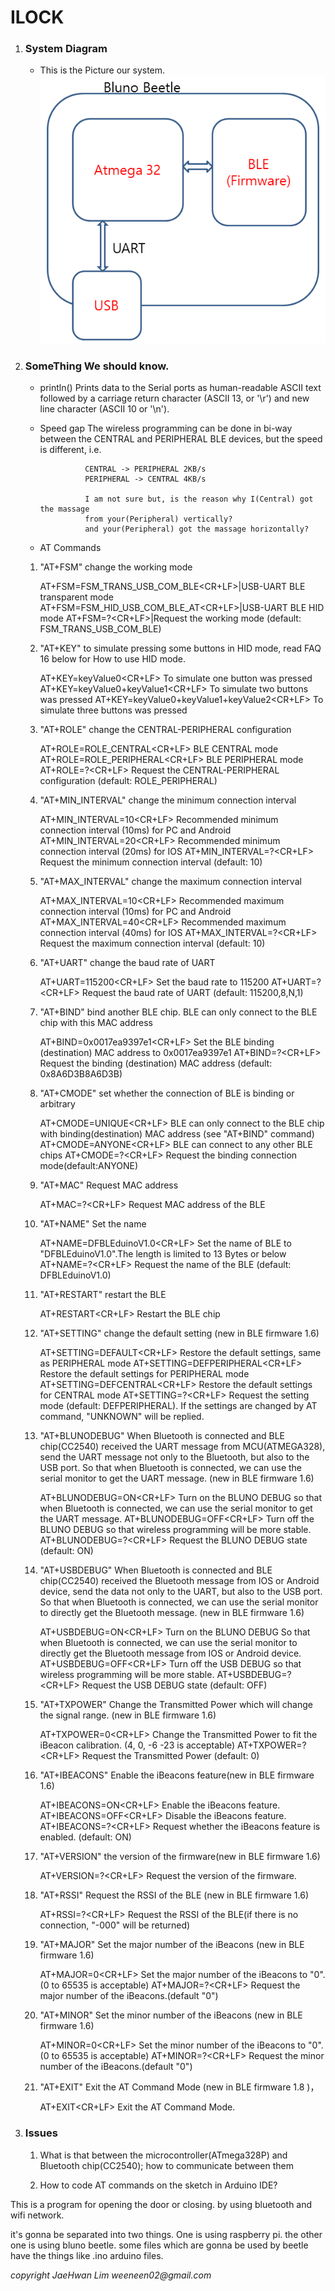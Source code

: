 # ILOCK


1. ### System Diagram
   
    * This is the Picture our system.
    ![beetle](/img/Blunobeetle.png)






1. ### SomeThing We should know.
    
    * println()     Prints data to the Serial ports as human-readable ASCII text
                    followed by a carriage return character (ASCII 13, or '\r')
                    and new line character (ASCII 10 or '\n').

    * Speed gap     The wireless programming can be done in bi-way between 
                    the CENTRAL and PERIPHERAL BLE devices, but the speed 
                    is different, i.e.
                    
                    CENTRAL -> PERIPHERAL 2KB/s
                    PERIPHERAL -> CENTRAL 4KB/s
                    
                    I am not sure but, is the reason why I(Central) got the massage
                    from your(Peripheral) vertically?
                    and your(Peripheral) got the massage horizontally?



    * AT Commands  



    1. "AT+FSM" change the working mode
    
        AT+FSM=FSM_TRANS_USB_COM_BLE<CR+LF>|USB-UART BLE transparent mode
        AT+FSM=FSM_HID_USB_COM_BLE_AT<CR+LF>|USB-UART BLE HID mode
        AT+FSM=?<CR+LF>|Request the working mode (default: FSM_TRANS_USB_COM_BLE)

    1. "AT+KEY" to simulate pressing some buttons in HID mode, read FAQ 16 below for How to use HID mode.

        AT+KEY=keyValue0<CR+LF>                 To simulate one button was pressed
        AT+KEY=keyValue0+keyValue1<CR+LF>       To simulate two buttons was pressed
        AT+KEY=keyValue0+keyValue1+keyValue2<CR+LF> To simulate three buttons was pressed

    1. "AT+ROLE" change the CENTRAL-PERIPHERAL configuration

        AT+ROLE=ROLE_CENTRAL<CR+LF>             BLE CENTRAL mode
        AT+ROLE=ROLE_PERIPHERAL<CR+LF>          BLE PERIPHERAL mode
        AT+ROLE=?<CR+LF>            Request the CENTRAL-PERIPHERAL configuration (default: ROLE_PERIPHERAL)

    1. "AT+MIN\_INTERVAL" change the minimum connection interval

        AT+MIN_INTERVAL=10<CR+LF>   Recommended minimum connection interval (10ms) for PC and Android
        AT+MIN_INTERVAL=20<CR+LF>   Recommended minimum connection interval (20ms) for IOS
        AT+MIN_INTERVAL=?<CR+LF>    Request the minimum connection interval (default: 10)

    1. "AT+MAX\_INTERVAL" change the maximum connection interval

        AT+MAX_INTERVAL=10<CR+LF>   Recommended maximum connection interval (10ms) for PC and Android
        AT+MAX_INTERVAL=40<CR+LF>   Recommended maximum connection interval (40ms) for IOS
        AT+MAX_INTERVAL=?<CR+LF>    Request the maximum connection interval (default: 10)

    1. "AT+UART" change the baud rate of UART

        AT+UART=115200<CR+LF>       Set the baud rate to 115200
        AT+UART=?<CR+LF>            Request the baud rate of UART (default: 115200,8,N,1)

    1. "AT+BIND" bind another BLE chip. BLE can only connect to the BLE chip with this MAC address

        AT+BIND=0x0017ea9397e1<CR+LF>   Set the BLE binding (destination) MAC address to 0x0017ea9397e1
        AT+BIND=?<CR+LF>    Request the binding (destination) MAC address (default: 0x8A6D3B8A6D3B)

    1. "AT+CMODE" set whether the connection of BLE is binding or arbitrary

        AT+CMODE=UNIQUE<CR+LF>  BLE can only connect to the BLE chip with binding(destination) MAC address (see "AT+BIND" command)
        AT+CMODE=ANYONE<CR+LF>  BLE can connect to any other BLE chips
        AT+CMODE=?<CR+LF>       Request the binding connection mode(default:ANYONE)

    1. "AT+MAC" Request MAC address

        AT+MAC=?<CR+LF> Request MAC address of the BLE

    1. "AT+NAME" Set the name

        AT+NAME=DFBLEduinoV1.0<CR+LF>   Set the name of BLE to "DFBLEduinoV1.0".The length is limited to 13 Bytes or below
        AT+NAME=?<CR+LF>                Request the name of the BLE (default: DFBLEduinoV1.0)

    1. "AT+RESTART" restart the BLE

        AT+RESTART<CR+LF>   Restart the BLE chip

    1. "AT+SETTING" change the default setting (new in BLE firmware 1.6)
        
        AT+SETTING=DEFAULT<CR+LF>   Restore the default settings, same as PERIPHERAL mode
        AT+SETTING=DEFPERIPHERAL<CR+LF> Restore the default settings for PERIPHERAL mode
        AT+SETTING=DEFCENTRAL<CR+LF>    Restore the default settings for CENTRAL mode
        AT+SETTING=?<CR+LF> Request the setting mode (default: DEFPERIPHERAL). If the settings are changed by AT command, "UNKNOWN" will be replied.

    1. "AT+BLUNODEBUG" When Bluetooth is connected and BLE chip(CC2540) received the UART message from MCU(ATMEGA328), send the UART message not only to the Bluetooth, but also to the USB port. So that when Bluetooth is connected, we can use the serial monitor to get the UART message. (new in BLE firmware 1.6)

        AT+BLUNODEBUG=ON<CR+LF> Turn on the BLUNO DEBUG so that when Bluetooth is connected, we can use the serial monitor to get the UART message.
        AT+BLUNODEBUG=OFF<CR+LF>    Turn off the BLUNO DEBUG so that wireless programming will be more stable.
        AT+BLUNODEBUG=?<CR+LF>  Request the BLUNO DEBUG state (default: ON)

    1. "AT+USBDEBUG" When Bluetooth is connected and BLE chip(CC2540) received the Bluetooth message from IOS or Android device, send the data not only to the UART, but also to the USB port. So that when Bluetooth is connected, we can use the serial monitor to directly get the Bluetooth message. (new in BLE firmware 1.6)

        AT+USBDEBUG=ON<CR+LF>   Turn on the BLUNO DEBUG So that when Bluetooth is connected, we can use the serial monitor to directly get the Bluetooth message from IOS or Android device.
        AT+USBDEBUG=OFF<CR+LF>  Turn off the USB DEBUG so that wireless programming will be more stable.
        AT+USBDEBUG=?<CR+LF>    Request the USB DEBUG state (default: OFF)

    1. "AT+TXPOWER" Change the Transmitted Power which will change the signal range. (new in BLE firmware 1.6)

        AT+TXPOWER=0<CR+LF> Change the Transmitted Power to fit the iBeacon calibration. (4, 0, -6 -23 is acceptable)
        AT+TXPOWER=?<CR+LF> Request the Transmitted Power (default: 0)

    1. "AT+IBEACONS" Enable the iBeacons feature(new in BLE firmware 1.6)

        AT+IBEACONS=ON<CR+LF>   Enable the iBeacons feature.
        AT+IBEACONS=OFF<CR+LF>  Disable the iBeacons feature.
        AT+IBEACONS=?<CR+LF>    Request whether the iBeacons feature is enabled. (default: ON)

    1. "AT+VERSION" the version of the firmware(new in BLE firmware 1.6)

        AT+VERSION=?<CR+LF> Request the version of the firmware.

    1. "AT+RSSI" Request the RSSI of the BLE (new in BLE firmware 1.6)

        AT+RSSI=?<CR+LF>    Request the RSSI of the BLE(if there is no connection, "-000" will be returned)

    1. "AT+MAJOR" Set the major number of the iBeacons (new in BLE firmware 1.6)
        
        AT+MAJOR=0<CR+LF>   Set the major number of the iBeacons to "0". (0 to 65535 is acceptable)
        AT+MAJOR=?<CR+LF>   Request the major number of the iBeacons.(default "0")

    1. "AT+MINOR" Set the minor number of the iBeacons (new in BLE firmware 1.6)

        AT+MINOR=0<CR+LF>   Set the minor number of the iBeacons to "0". (0 to 65535 is acceptable)
        AT+MINOR=?<CR+LF>   Request the minor number of the iBeacons.(default "0")

    1. "AT+EXIT" Exit the AT Command Mode (new in BLE firmware 1.8 )，

        AT+EXIT<CR+LF>  Exit the AT Command Mode.



1. ### Issues 

    1. What is that between the microcontroller(ATmega328P) and Bluetooth chip(CC2540);
    how to communicate between them

    2. How to code AT commands on the sketch in Arduino IDE?




This is a program for opening the door or closing.
by using bluetooth and wifi network.

it's gonna be separated into two things.
One is using raspberry pi.
the other one is using bluno beetle.
some files which are gonna be used by beetle have 
the things like .ino arduino files.

_copyright JaeHwan Lim weeneen02@gmail.com_

